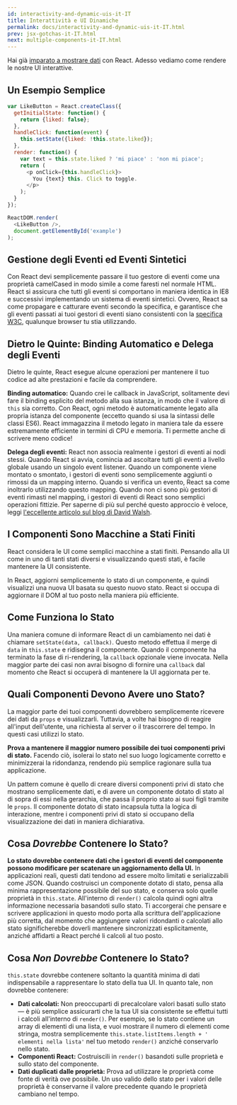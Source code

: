 ```yaml
---
id: interactivity-and-dynamic-uis-it-IT
title: Interattività e UI Dinamiche
permalink: docs/interactivity-and-dynamic-uis-it-IT.html
prev: jsx-gotchas-it-IT.html
next: multiple-components-it-IT.html
---
```


Hai già [imparato a mostrare dati](/react/docs/displaying-data-it-IT.html) con React. Adesso vediamo come rendere le nostre UI interattive.


## Un Esempio Semplice

```javascript
var LikeButton = React.createClass({
  getInitialState: function() {
    return {liked: false};
  },
  handleClick: function(event) {
    this.setState({liked: !this.state.liked});
  },
  render: function() {
    var text = this.state.liked ? 'mi piace' : 'non mi piace';
    return (
      <p onClick={this.handleClick}>
        You {text} this. Click to toggle.
      </p>
    );
  }
});

ReactDOM.render(
  <LikeButton />,
  document.getElementById('example')
);
```


## Gestione degli Eventi ed Eventi Sintetici

Con React devi semplicemente passare il tuo gestore di eventi come una proprietà camelCased in modo simile a come faresti nel normale HTML. React si assicura che tutti gli eventi si comportano in maniera identica in IE8 e successivi implementando un sistema di eventi sintetici. Ovvero, React sa come propagare e catturare eventi secondo la specifica, e garantisce che gli eventi passati ai tuoi gestori di eventi siano consistenti con la [specifica W3C](http://www.w3.org/TR/DOM-Level-3-Events/), qualunque browser tu stia utilizzando.


## Dietro le Quinte: Binding Automatico e Delega degli Eventi

Dietro le quinte, React esegue alcune operazioni per mantenere il tuo codice ad alte prestazioni e facile da comprendere.

**Binding automatico:** Quando crei le callback in JavaScript, solitamente devi fare il binding esplicito del metodo alla sua istanza, in modo che il valore di `this` sia corretto. Con React, ogni metodo è automaticamente legato alla propria istanza del componente (eccetto quando si usa la sintassi delle classi ES6). React immagazzina il metodo legato in maniera tale da essere estremamente efficiente in termini di CPU e memoria. Ti permette anche di scrivere meno codice!

**Delega degli eventi:** React non associa realmente i gestori di eventi ai nodi stessi. Quando React si avvia, comincia ad ascoltare tutti gli eventi a livello globale usando un singolo event listener. Quando un componente viene montato o smontato, i gestori di eventi sono semplicemente aggiunti o rimossi da un mapping interno. Quando si verifica un evento, React sa come inoltrarlo utilizzando questo mapping. Quando non ci sono più gestori di eventi rimasti nel mapping, i gestori di eventi di React sono semplici operazioni fittizie. Per saperne di più sul perché questo approccio è veloce, leggi [l'eccellente articolo sul blog di David Walsh](http://davidwalsh.name/event-delegate).


## I Componenti Sono Macchine a Stati Finiti

React considera le UI come semplici macchine a stati finiti. Pensando alla UI come in uno di tanti stati diversi e visualizzando questi stati, è facile mantenere la UI consistente.

In React, aggiorni semplicemente lo stato di un componente, e quindi visualizzi una nuova UI basata su questo nuovo stato. React si occupa di aggiornare il DOM al tuo posto nella maniera più efficiente.


## Come Funziona lo Stato

Una maniera comune di informare React di un cambiamento nei dati è chiamare `setState(data, callback)`. Questo metodo effettua il merge di `data` in `this.state` e ridisegna il componente. Quando il componente ha terminato la fase di ri-rendering, la `callback` opzionale viene invocata. Nella maggior parte dei casi non avrai bisogno di fornire una `callback` dal momento che React si occuperà di mantenere la UI aggiornata per te.


## Quali Componenti Devono Avere uno Stato?

La maggior parte dei tuoi componenti dovrebbero semplicemente ricevere dei dati da `props` e visualizzarli. Tuttavia, a volte hai bisogno di reagire all'input dell'utente, una richiesta al server o il trascorrere del tempo. In questi casi utilizzi lo stato.

**Prova a mantenere il maggior numero possibile dei tuoi componenti privi di stato.** Facendo ciò, isolerai lo stato nel suo luogo logicamente corretto e minimizzerai la ridondanza, rendendo più semplice ragionare sulla tua applicazione.

Un pattern comune è quello di creare diversi componenti privi di stato che mostrano semplicemente dati, e di avere un componente dotato di stato al di sopra di essi nella gerarchia, che passa il proprio stato ai suoi figli tramite le `props`. Il componente dotato di stato incapsula tutta la logica di interazione, mentre i componenti privi di stato si occupano della visualizzazione dei dati in maniera dichiarativa.


## Cosa *Dovrebbe* Contenere lo Stato?

**Lo stato dovrebbe contenere dati che i gestori di eventi del componente possono modificare per scatenare un aggiornamento della UI.** In applicazioni reali, questi dati tendono ad essere molto limitati e serializzabili come JSON. Quando costruisci un componente dotato di stato, pensa alla minima rappresentazione possibile del suo stato, e conserva solo quelle proprietà in `this.state`. All'interno di `render()` calcola quindi ogni altra informazione necessaria basandoti sullo stato. Ti accorgerai che pensare e scrivere applicazioni in questo modo porta alla scrittura dell'applicazione più corretta, dal momento che aggiungere valori ridondanti o calcolati allo stato significherebbe doverli mantenere sincronizzati esplicitamente, anziché affidarti a React perché li calcoli al tuo posto.

## Cosa *Non Dovrebbe* Contenere lo Stato?

`this.state` dovrebbe contenere soltanto la quantità minima di dati indispensabile a rappresentare lo stato della tua UI. In quanto tale, non dovrebbe contenere:

* **Dati calcolati:** Non preoccuparti di precalcolare valori basati sullo stato — è più semplice assicurarti che la tua UI sia consistente se effettui tutti i calcoli all'interno di `render()`. Per esempio, se lo stato contiene un array di elementi di una lista, e vuoi mostrare il numero di elementi come stringa, mostra semplicemente `this.state.listItems.length + ' elementi nella lista'` nel tuo metodo `render()` anziché conservarlo nello stato.
* **Componenti React:** Costruiscili in `render()` basandoti sulle proprietà e sullo stato del componente.
* **Dati duplicati dalle proprietà:** Prova ad utilizzare le proprietà come fonte di verità ove possibile. Un uso valido dello stato per i valori delle proprietà è conservarne il valore precedente quando le proprietà cambiano nel tempo.
